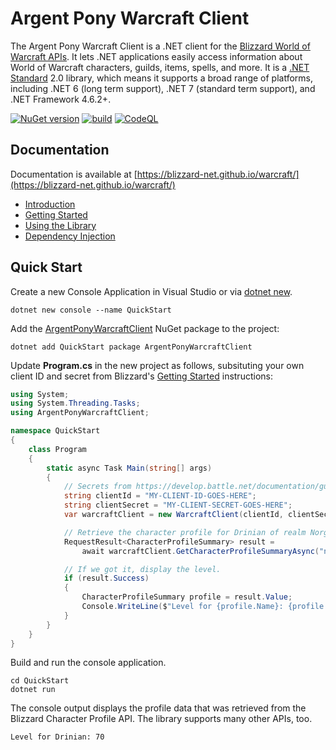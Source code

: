 # Argent Pony Warcraft Client

The Argent Pony Warcraft Client is a .NET client for the [Blizzard World of Warcraft APIs](https://develop.battle.net/documentation/world-of-warcraft).  It lets .NET applications easily access information about World of Warcraft characters, guilds, items, spells, and more.  It is a [.NET Standard](https://docs.microsoft.com/en-us/dotnet/standard/net-standard) 2.0 library, which means it supports a broad range of platforms, including .NET 6 (long term support), .NET 7 (standard term support), and .NET Framework 4.6.2+.

[![NuGet version](https://badge.fury.io/nu/ArgentPonyWarcraftClient.svg)](https://badge.fury.io/nu/ArgentPonyWarcraftClient)
[![build](https://github.com/blizzard-net/warcraft/actions/workflows/build.yml/badge.svg)](https://github.com/blizzard-net/warcraft/actions/workflows/build.yml)
[![CodeQL](https://github.com/blizzard-net/warcraft/actions/workflows/codeql-analysis.yml/badge.svg)](https://github.com/blizzard-net/warcraft/actions/workflows/codeql-analysis.yml)

## Documentation

Documentation is available at [https://blizzard-net.github.io/warcraft/](https://blizzard-net.github.io/warcraft/)

- [Introduction](https://blizzard-net.github.io/warcraft/docs/)
- [Getting Started](https://blizzard-net.github.io/warcraft/docs/getting-started)
- [Using the Library](https://blizzard-net.github.io/warcraft/docs/usage)
- [Dependency Injection](https://blizzard-net.github.io/warcraft/docs/dependency-injection)

## Quick Start

Create a new Console Application in Visual Studio or via [dotnet new](https://docs.microsoft.com/en-us/dotnet/core/tools/dotnet-new).

```shell
dotnet new console --name QuickStart
```

Add the [ArgentPonyWarcraftClient](https://www.nuget.org/packages/ArgentPonyWarcraftClient) NuGet package to the project:

```shell
dotnet add QuickStart package ArgentPonyWarcraftClient
```

Update **Program.cs** in the new project as follows, subsituting your own client ID and secret from Blizzard's [Getting Started](https://develop.battle.net/documentation/guides/getting-started) instructions:

```cs
using System;
using System.Threading.Tasks;
using ArgentPonyWarcraftClient;

namespace QuickStart
{
    class Program
    {
        static async Task Main(string[] args)
        {
            // Secrets from https://develop.battle.net/documentation/guides/getting-started.
            string clientId = "MY-CLIENT-ID-GOES-HERE";
            string clientSecret = "MY-CLIENT-SECRET-GOES-HERE";
            var warcraftClient = new WarcraftClient(clientId, clientSecret);

            // Retrieve the character profile for Drinian of realm Norgannon.
            RequestResult<CharacterProfileSummary> result =
                await warcraftClient.GetCharacterProfileSummaryAsync("norgannon", "drinian", "profile-us");

            // If we got it, display the level.
            if (result.Success)
            {
                CharacterProfileSummary profile = result.Value;
                Console.WriteLine($"Level for {profile.Name}: {profile.Level}");
            }
        }
    }
}
```

Build and run the console application.

```shell
cd QuickStart
dotnet run
```

The console output displays the profile data that was retrieved from the Blizzard Character Profile API.
The library supports many other APIs, too.

```shell
Level for Drinian: 70
```

